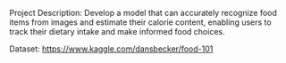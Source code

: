 Project Description:
 Develop a model that can accurately recognize food items from images and estimate their calorie content, enabling users to track their dietary intake and make informed food choices.

Dataset: 
 https://www.kaggle.com/dansbecker/food-101 
